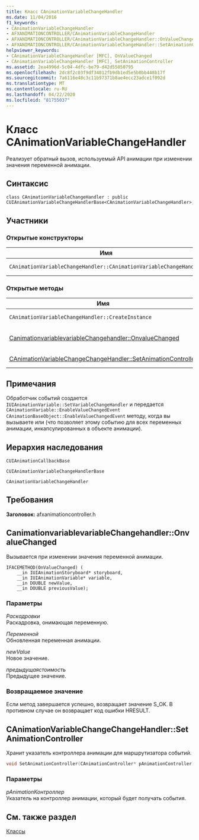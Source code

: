 ```yaml
---
title: Класс CAnimationVariableChangeHandler
ms.date: 11/04/2016
f1_keywords:
- CAnimationVariableChangeHandler
- AFXANIMATIONCONTROLLER/CAnimationVariableChangeHandler
- AFXANIMATIONCONTROLLER/CAnimationVariableChangeHandler::OnValueChanged
- AFXANIMATIONCONTROLLER/CAnimationVariableChangeHandler::SetAnimationController
helpviewer_keywords:
- CAnimationVariableChangeHandler [MFC], OnValueChanged
- CAnimationVariableChangeHandler [MFC], SetAnimationController
ms.assetid: 2ea4996d-5c04-4dfc-be79-d42d55050795
ms.openlocfilehash: 2dc8f2c03f9df34012fb9db1ed5e5b0bb448b17f
ms.sourcegitcommit: 7a6116e48c3c11b97371b8ae4ecc23adce1f092d
ms.translationtype: MT
ms.contentlocale: ru-RU
ms.lasthandoff: 04/22/2020
ms.locfileid: "81755037"
---
```

# <a name="canimationvariablechangehandler-class"></a>Класс CAnimationVariableChangeHandler

Реализует обратный вызов, используемый API анимации при изменении значения переменной анимации.

## <a name="syntax"></a>Синтаксис

```
class CAnimationVariableChangeHandler : public CUIAnimationVariableChangeHandlerBase<CAnimationVariableChangeHandler>;
```

## <a name="members"></a>Участники

### <a name="public-constructors"></a>Открытые конструкторы

|Имя|Описание|
|----------|-----------------|
|`CAnimationVariableChangeHandler::CAnimationVariableChangeHandler`|Формирует объект `CAnimationVariableChangeHandler`.|

### <a name="public-methods"></a>Открытые методы

|Имя|Описание|
|----------|-----------------|
|`CAnimationVariableChangeHandler::CreateInstance`|Создает экземпляр `CAnimationVariableChangeHandler` объекта.|
|[CanimationvariablevariableChangehandler::OnvalueChanged](#onvaluechanged)|Вызывается при изменении значения переменной анимации. (Переопределяет `CUIAnimationVariableChangeHandlerBase::OnValueChanged`.)|
|[CAnimationVariableChangeChangeHandler::SetAnimationController](#setanimationcontroller)|Хранит указатель контроллера анимации для маршрутизатора событий.|

## <a name="remarks"></a>Примечания

Обработчик событий создается `IUIAnimationVariable::SetVariableChangeHandler` и передается `CAnimationVariable::EnableValueChangedEvent` `CAnimationBaseObject::EnableValueChangedEvent` методу, когда вы вызываете или (что позволяет этому событию для всех переменных анимации, инкапсулированных в объекте анимации).

## <a name="inheritance-hierarchy"></a>Иерархия наследования

`CUIAnimationCallbackBase`

`CUIAnimationVariableChangeHandlerBase`

`CAnimationVariableChangeHandler`

## <a name="requirements"></a>Требования

**Заголовок:** afxanimationcontroller.h

## <a name="canimationvariablechangehandleronvaluechanged"></a><a name="onvaluechanged"></a>CanimationvariablevariableChangehandler::OnvalueChanged

Вызывается при изменении значения переменной анимации.

```
IFACEMETHOD(OnValueChanged) (
    __in IUIAnimationStoryboard* storyboard,
    __in IUIAnimationVariable* variable,
    __in DOUBLE newValue,
    __in DOUBLE previousValue);
```

### <a name="parameters"></a>Параметры

*Раскадровки*<br/>
Раскадровка, онимающая переменную.

*Переменной*<br/>
Обновленная переменная анимации.

*newValue*<br/>
Новое значение.

*предыдущаястоимость*<br/>
Предыдущее значение.

### <a name="return-value"></a>Возвращаемое значение

Если метод завершается успешно, возвращает значение S_OK. В противном случае он возвращает код ошибки HRESULT.

## <a name="canimationvariablechangehandlersetanimationcontroller"></a><a name="setanimationcontroller"></a>CAnimationVariableChangeChangeHandler::SetAnimationController

Хранит указатель контроллера анимации для маршрутизатора событий.

```cpp
void SetAnimationController(CAnimationController* pAnimationController);
```

### <a name="parameters"></a>Параметры

*pAnimationКонтроллер*<br/>
Указатель на контроллер анимации, который будет получать события.

## <a name="see-also"></a>См. также раздел

[Классы](../../mfc/reference/mfc-classes.md)
